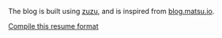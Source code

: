 The blog is built using [zuzu](https://github.com/fuzzymf/zuzu), and is inspired from [blog.matsu.io](https://blog.matsu.io/about).

[Compile this resume format](https://www.overleaf.com/latex/templates/jakes-resume/syzfjbzwjncs)
